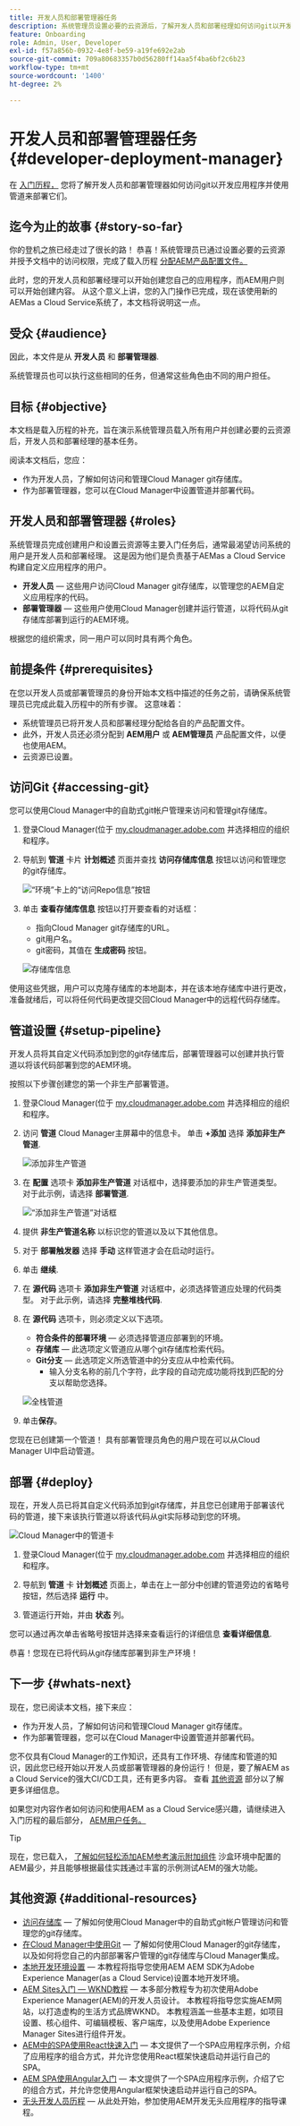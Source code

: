 ```yaml
---
title: 开发人员和部署管理器任务
description: 系统管理员设置必要的云资源后，了解开发人员和部署经理如何访问git以开发应用程序并使用管道来部署它们。
feature: Onboarding
role: Admin, User, Developer
exl-id: f57a856b-0932-4e8f-be59-a19fe692e2ab
source-git-commit: 709a80683357b0d56280ff14aa5f4ba6bf2c6b23
workflow-type: tm+mt
source-wordcount: '1400'
ht-degree: 2%

---
```



# 开发人员和部署管理器任务 {#developer-deployment-manager}

在 [入门历程，](overview.md) 您将了解开发人员和部署管理器如何访问git以开发应用程序并使用管道来部署它们。

## 迄今为止的故事 {#story-so-far}

你的登机之旅已经走过了很长的路！ 恭喜！系统管理员已通过设置必要的云资源并授予文档中的访问权限，完成了载入历程 [分配AEM产品配置文件。](assign-profiles-aem.md)

此时，您的开发人员和部署经理可以开始创建您自己的应用程序，而AEM用户则可以开始创建内容。 从这个意义上讲，您的入门操作已完成，现在该使用新的AEMas a Cloud Service系统了，本文档将说明这一点。

## 受众 {#audience}

因此，本文件是从 **开发人员** 和 **部署管理器**.

系统管理员也可以执行这些相同的任务，但通常这些角色由不同的用户担任。

## 目标 {#objective}

本文档是载入历程的补充，旨在演示系统管理员载入所有用户并创建必要的云资源后，开发人员和部署经理的基本任务。

阅读本文档后，您应：

* 作为开发人员，了解如何访问和管理Cloud Manager git存储库。
* 作为部署管理器，您可以在Cloud Manager中设置管道并部署代码。

## 开发人员和部署管理器 {#roles}

系统管理员完成创建用户和设置云资源等主要入门任务后，通常最渴望访问系统的用户是开发人员和部署经理。 这是因为他们是负责基于AEMas a Cloud Service构建自定义应用程序的用户。

* **开发人员**  — 这些用户访问Cloud Manager git存储库，以管理您的AEM自定义应用程序的代码。
* **部署管理器**  — 这些用户使用Cloud Manager创建并运行管道，以将代码从git存储库部署到运行的AEM环境。

根据您的组织需求，同一用户可以同时具有两个角色。

## 前提条件 {#prerequisites}

在您以开发人员或部署管理员的身份开始本文档中描述的任务之前，请确保系统管理员已完成此载入历程中的所有步骤。 这意味着：

* 系统管理员已将开发人员和部署经理分配给各自的产品配置文件。
* 此外，开发人员还必须分配到 **AEM用户** 或 **AEM管理员** 产品配置文件，以便也使用AEM。
* 云资源已设置。

## 访问Git {#accessing-git}

您可以使用Cloud Manager中的自助式git帐户管理来访问和管理git存储库。

1. 登录Cloud Manager(位于 [my.cloudmanager.adobe.com](https://my.cloudmanager.adobe.com/) 并选择相应的组织和程序。

1. 导航到 **管道** 卡片 **计划概述** 页面并查找 **访问存储库信息** 按钮以访问和管理您的git存储库。

   ![“环境”卡上的“访问Repo信息”按钮](/help/implementing/cloud-manager/assets/repos/access-repo1.png)

1. 单击 **查看存储库信息** 按钮以打开要查看的对话框：

   * 指向Cloud Manager git存储库的URL。
   * git用户名。
   * git密码，其值在 **生成密码** 按钮。

   ![存储库信息](/help/implementing/cloud-manager/assets/repos/access-repo-create.png)

使用这些凭据，用户可以克隆存储库的本地副本，并在该本地存储库中进行更改，准备就绪后，可以将任何代码更改提交回Cloud Manager中的远程代码存储库。

## 管道设置 {#setup-pipeline}

开发人员将其自定义代码添加到您的git存储库后，部署管理器可以创建并执行管道以将该代码部署到您的AEM环境。

按照以下步骤创建您的第一个非生产部署管道。

1. 登录Cloud Manager(位于 [my.cloudmanager.adobe.com](https://my.cloudmanager.adobe.com/) 并选择相应的组织和程序。

1. 访问 **管道** Cloud Manager主屏幕中的信息卡。 单击 **+添加** 选择 **添加非生产管道**.

   ![添加非生产管道](/help/implementing/cloud-manager/assets/configure-pipeline/nonprod-pipeline-add1.png)

1. 在 **配置** 选项卡 **添加非生产管道** 对话框中，选择要添加的非生产管道类型。 对于此示例，请选择 **部署管道**.

   ![“添加非生产管道”对话框](/help/implementing/cloud-manager/assets/configure-pipeline/non-prod-pipeline-config.png)

1. 提供 **非生产管道名称** 以标识您的管道以及以下其他信息。

1. 对于 **部署触发器** 选择 **手动** 这样管道才会在启动时运行。

1. 单击 **继续**.

1. 在 **源代码** 选项卡 **添加非生产管道** 对话框中，必须选择管道应处理的代码类型。 对于此示例，请选择 **完整堆栈代码**.

1. 在 **源代码** 选项卡，则必须定义以下选项。

   * **符合条件的部署环境**  — 必须选择管道应部署到的环境。
   * **存储库**  — 此选项定义管道应从哪个git存储库检索代码。
   * **Git分支**  — 此选项定义所选管道中的分支应从中检索代码。
      * 输入分支名称的前几个字符，此字段的自动完成功能将找到匹配的分支以帮助您选择。

   ![全栈管道](/help/implementing/cloud-manager/assets/configure-pipeline/non-prod-pipeline-full-stack.png)

1. 单击&#x200B;**保存**。

您现在已创建第一个管道！ 具有部署管理员角色的用户现在可以从Cloud Manager UI中启动管道。

## 部署 {#deploy}

现在，开发人员已将其自定义代码添加到git存储库，并且您已创建用于部署该代码的管道，接下来该执行管道以将该代码从git实际移动到您的环境。

![Cloud Manager中的管道卡](/help/implementing/cloud-manager/assets/configure-pipeline/pipelines-card.png)

1. 登录Cloud Manager(位于 [my.cloudmanager.adobe.com](https://my.cloudmanager.adobe.com/) 并选择相应的组织和程序。

1. 导航到 **管道** 卡 **计划概述** 页面上，单击在上一部分中创建的管道旁边的省略号按钮，然后选择 **运行** 中。

1. 管道运行开始，并由 **状态** 列。

您可以通过再次单击省略号按钮并选择来查看运行的详细信息 **查看详细信息**.

恭喜！您现在已将代码从git存储库部署到非生产环境！

## 下一步 {#whats-next}

现在，您已阅读本文档，接下来应：

* 作为开发人员，了解如何访问和管理Cloud Manager git存储库。
* 作为部署管理器，您可以在Cloud Manager中设置管道并部署代码。

您不仅具有Cloud Manager的工作知识，还具有工作环境、存储库和管道的知识，因此您已经开始以开发人员或部署管理器的身份运行！ 但是，要了解AEM as a Cloud Service的强大CI/CD工具，还有更多内容。 查看 [其他资源](#additional-resources) 部分以了解更多详细信息。

如果您对内容作者如何访问和使用AEM as a Cloud Service感兴趣，请继续进入入门历程的最后部分， [AEM用户任务。](aem-users.md)

>[!TIP]
>
>现在，您已载入， [了解如何轻松添加AEM参考演示附加组件](/help/journey-sites/demos-add-on/overview.md) 沙盒环境中配置的AEM最少，并且能够根据最佳实践通过丰富的示例测试AEM的强大功能。

## 其他资源 {#additional-resources}

* [访问存储库](/help/implementing/cloud-manager/managing-code/accessing-repos.md)  — 了解如何使用Cloud Manager中的自助式git帐户管理访问和管理您的git存储库。
* [在Cloud Manager中使用Git](/help/implementing/cloud-manager/managing-code/integrating-with-git.md)  — 了解如何使用Cloud Manager的git存储库，以及如何将您自己的内部部署客户管理的git存储库与Cloud Manager集成。
* [本地开发环境设置](https://experienceleague.adobe.com/docs/experience-manager-learn/cloud-service/local-development-environment-set-up/overview.html)  — 本教程将指导您使用AEM AEM SDK为Adobe Experience Manager(as a Cloud Service)设置本地开发环境。
* [AEM Sites入门 — WKND教程](https://experienceleague.adobe.com/docs/experience-manager-learn/getting-started-wknd-tutorial-develop/overview.html?lang=zh-Hans)  — 本多部分教程专为初次使用Adobe Experience Manager(AEM)的开发人员设计。 本教程将指导您实施AEM网站，以打造虚构的生活方式品牌WKND。 本教程涵盖一些基本主题，如项目设置、核心组件、可编辑模板、客户端库，以及使用Adobe Experience Manager Sites进行组件开发。
* [AEM中的SPA使用React快速入门](/help/implementing/developing/hybrid/getting-started-react.md)  — 本文提供了一个SPA应用程序示例，介绍了应用程序的组合方式，并允许您使用React框架快速启动并运行自己的SPA。
* [AEM SPA使用Angular入门](/help/implementing/developing/hybrid/getting-started-angular.md)  — 本文提供了一个SPA应用程序示例，介绍了它的组合方式，并允许您使用Angular框架快速启动并运行自己的SPA。
* [无头开发人员历程](/help/journey-headless/developer/overview.md)  — 从此处开始，参加使用AEM开发无头应用程序的指导课程。
